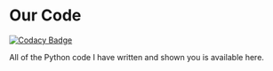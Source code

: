 # Our Code

[![Codacy Badge](https://api.codacy.com/project/badge/Grade/b9a6b2ff8859423d818852b7e91b7d16)](https://app.codacy.com/app/awsumbill/our-code?utm_source=github.com&utm_medium=referral&utm_content=objoyful/our-code&utm_campaign=Badge_Grade_Dashboard)

All of the Python code I have written and shown you is available here.